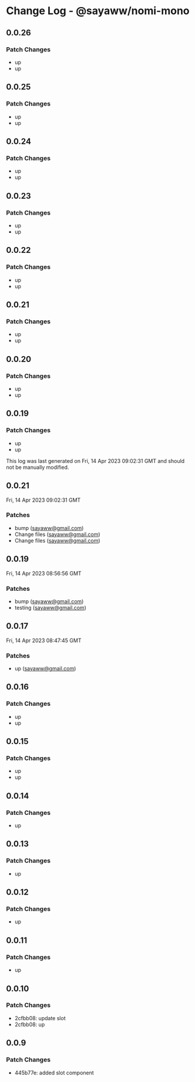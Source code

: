 # Change Log - @sayaww/nomi-mono

## 0.0.26

### Patch Changes

- up
- up

## 0.0.25

### Patch Changes

- up
- up

## 0.0.24

### Patch Changes

- up
- up

## 0.0.23

### Patch Changes

- up
- up

## 0.0.22

### Patch Changes

- up
- up

## 0.0.21

### Patch Changes

- up
- up

## 0.0.20

### Patch Changes

- up
- up

## 0.0.19

### Patch Changes

- up
- up

This log was last generated on Fri, 14 Apr 2023 09:02:31 GMT and should not be manually modified.

<!-- Start content -->

## 0.0.21

Fri, 14 Apr 2023 09:02:31 GMT

### Patches

- bump (sayaww@gmail.com)
- Change files (sayaww@gmail.com)
- Change files (sayaww@gmail.com)

## 0.0.19

Fri, 14 Apr 2023 08:56:56 GMT

### Patches

- bump (sayaww@gmail.com)
- testing (sayaww@gmail.com)

## 0.0.17

Fri, 14 Apr 2023 08:47:45 GMT

### Patches

- up (sayaww@gmail.com)

## 0.0.16

### Patch Changes

- up
- up

## 0.0.15

### Patch Changes

- up
- up

## 0.0.14

### Patch Changes

- up

## 0.0.13

### Patch Changes

- up

## 0.0.12

### Patch Changes

- up

## 0.0.11

### Patch Changes

- up

## 0.0.10

### Patch Changes

- 2cfbb08: update slot
- 2cfbb08: up

## 0.0.9

### Patch Changes

- 445b77e: added slot component
